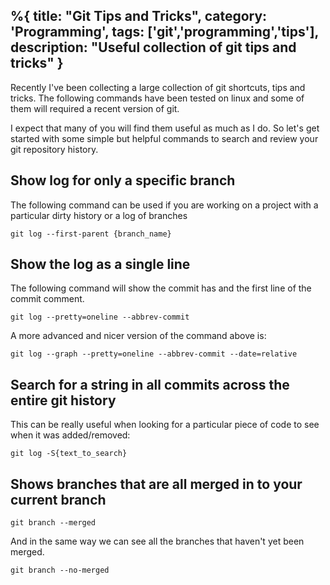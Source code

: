 %{
title: "Git Tips and Tricks",
category: 'Programming',
tags: ['git','programming','tips'],
description: "Useful collection of git tips and tricks"
}
---

Recently I've been collecting a large collection of git shortcuts, tips and tricks. The following
commands have been tested on linux and some of them will required a recent version of git.

I expect that many of you will find them useful as much as I do. So let's get started with some
simple but helpful commands to search and review your git repository history.

## Show log for only a specific branch

The following command can be used if you are working on a project with a particular dirty history or
a log of branches

```
git log --first-parent {branch_name}
```

## Show the log as a single line

The following command will show the commit has and the first line of the commit comment.

```
git log --pretty=oneline --abbrev-commit
```

A more advanced and nicer version of the command above is:

```
git log --graph --pretty=oneline --abbrev-commit --date=relative
```

## Search for a string in all commits across the entire git history

This can be really useful when looking for a particular piece of code to see when it was
added/removed:

```
git log -S{text_to_search}
```

## Shows branches that are all merged in to your current branch

```
git branch --merged
```

And in the same way we can see all the branches that haven't yet been merged.

```
git branch --no-merged
```
